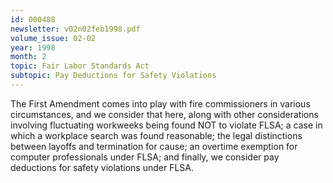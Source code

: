```yaml
---
id: 000488
newsletter: v02n02feb1998.pdf
volume_issue: 02-02
year: 1998
month: 2
topic: Fair Labor Standards Act
subtopic: Pay Deductions for Safety Violations
---
```


The First Amendment comes into play with fire commissioners in various circumstances, and we consider that here, along with other considerations involving fluctuating workweeks being found NOT to violate FLSA; a case in which a workplace search was found reasonable; the legal distinctions between layoffs and termination for cause; an overtime exemption for computer professionals under FLSA; and finally, we consider pay deductions for safety violations under FLSA.